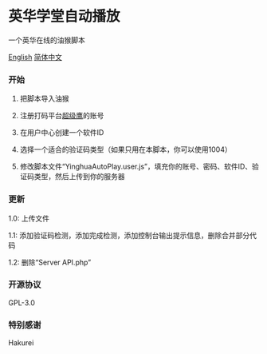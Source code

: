 # 英华学堂自动播放
一个英华在线的油猴脚本

[English](https://github.com/LuoMuyu/YinghuaAutoPlay/blob/main/README.md) [简体中文](https://github.com/LuoMuyu/YinghuaAutoPlay/blob/main/README_CN.md)

### 开始
1. 把脚本导入油猴

2. 注册打码平台[超级鹰](https://www.chaojiying.com/)的账号

3. 在用户中心创建一个软件ID

4. 选择一个适合的验证码类型（如果只用在本脚本，你可以使用1004）

5. 修改脚本文件“YinghuaAutoPlay.user.js”，填充你的账号、密码、软件ID、验证码类型，然后上传到你的服务器

### 更新
1.0: 上传文件

1.1: 添加验证码检测，添加完成检测，添加控制台输出提示信息，删除合并部分代码

1.2: 删除“Server API.php”

### 开源协议
GPL-3.0

### 特别感谢
Hakurei
